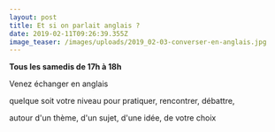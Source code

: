 ```yaml
---
layout: post
title: Et si on parlait anglais ?
date: 2019-02-11T09:26:39.355Z
image_teaser: /images/uploads/2019_02-03-converser-en-anglais.jpg
---
```

**Tous les samedis de 17h à 18h**

Venez échanger en anglais

quelque soit votre niveau pour pratiquer, rencontrer, débattre,

autour d'un thème, d'un sujet, d'une idée, de votre choix
